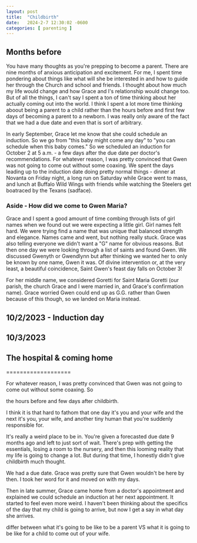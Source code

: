 ```yaml
---
layout: post
title:  "Childbirth"
date:   2024-2-7 12:30:02 -0600
categories: [ parenting ]
---
```


## Months before
You have many thoughts as you're prepping 
to become a parent. There are nine months
of anxious anticipation and excitement. 
For me, I spent time 
pondering about things like what will 
she be interested in and how to guide her
through the Church and school and friends. 
I thought about how much my life would
change and how Grace and I's relationship
would change too. But of all the things,
I can't say I spent a ton of time thinking
about her actually coming out into the world.
I think I spent a lot more time thinking aboout
being a parent to a child rather than 
the hours before and first few days of
becoming a parent to a newborn. I was really
only aware of the fact that we had a due 
date and even that is sort of arbitrary. 

In early September, Grace let me know that
she could schedule an induction. So we go 
from "this baby might come any day" to 
"you can schedule when this baby comes." 
So we scheduled an induction for October 2 at 
5 a.m. - a few days
after the due date per doctor's recommendations.
For whatever reason, I was pretty convinced 
that Gwen was not going to come out without
some coaxing. We spent the days leading up to
the induction date doing pretty normal things - 
dinner at Novanta on Friday night, a long run
on Saturday while Grace went to mass, and 
lunch at Buffalo Wild Wings with friends
while watching the Steelers get boatraced
by the Texans (sadface). 

### Aside - How did we come to Gwen Maria?
Grace and I spent a good amount of time combing
through lists of girl names when we found out we
were expecting a little girl. Girl names felt
hard. We were trying find a name that was unique
that balanced strength and elegance. 
Names came and went, but nothing really stuck. 
Grace was also telling everyone we didn't want a 
"G" name for obvious reasons. But then one day
we were looking through a list of saints and 
found Gwen. We discussed Gwenyth or Gwendlynn
but after thinking we wanted her to only be 
known by one name, Gwen it was. Of divine 
intervention or, at the very least, a beautiful
coincidence, Saint Gwen's feast day falls
on October 3!

For her middle name, we considered Goretti
for Saint Maria Goretti (our parish, the church
Grace and I were married in, and Grace's 
confirmation name). Grace worried Gwen could
end up as G.G. rather than Gwen because of this
though, so we landed on Maria instead.

## 10/2/2023 - Induction day

## 10/3/2023

## The hospital & coming home


===================

For whatever reason, I was pretty convinced 
that Gwen was not going to come out without
some coaxing. So


the hours before and few days after childbirth.

I think it is that hard to fathom that one day
it's you and your wife and the next it's you, 
your wife, and another tiny human that you're
suddenly responsible for. 

It's really a weird place to be in. You're given
a forecasted due date 9 months ago and left
to just sort of wait. There's prep with 
getting the essentials, losing a room to the
nursery, and then this looming reality that
my life is going to change a lot. But during
that time, I honestly didn't give childbirth
much thought. 

We had a due date. Grace was pretty
sure that Gwen wouldn't be here by then. I 
took her word for it and moved on with my days.

Then in late summer, Grace came home from a 
doctor's appointment and explained we could
schedule an induction at her next appointment. 
It started to feel even more weird. I haven't 
been thinking about the specifics of the day that
my child is going to arrive, but now I get a say
in what day she arrives. 

differ between what it's going to be like to be a parent VS what it is going to be 
like for a child to come out of your wife.